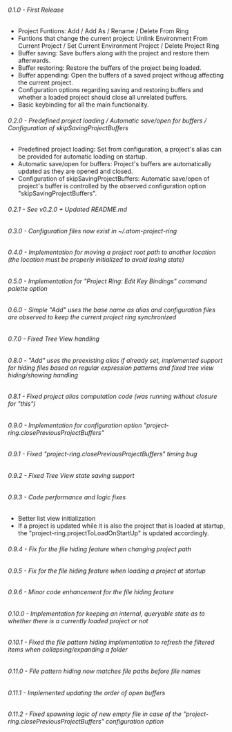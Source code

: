 ###### 0.1.0 - First Release
* Project Funtions: Add / Add As / Rename / Delete From Ring
* Funtions that change the current project: Unlink Environment From Current Project / Set Current Environment Project / Delete Project Ring
* Buffer saving: Save buffers along with the project and restore them afterwards.
* Buffer restoring: Restore the buffers of the project being loaded.
* Buffer appending: Open the buffers of a saved project withoug affecting the current project.
* Configuration options regarding saving and restoring buffers and whether a loaded project should close all unrelated buffers.
* Basic keybinding for all the main functionality.

###### 0.2.0 - Predefined project loading / Automatic save/open for buffers / Configuration of skipSavingProjectBuffers
* Predefined project loading: Set from configuration, a project's alias can be provided for automatic loading on startup.
* Automatic save/open for buffers: Project's buffers are automatically updated as they are opened and closed.
* Configuration of skipSavingProjectBuffers: Automatic save/open of project's buffer is controlled by the observed configuration option "skipSavingProjectBuffers".

###### 0.2.1 - See v0.2.0 + Updated README.md

###### 0.3.0 - Configuration files now exist in ~/.atom-project-ring

###### 0.4.0 - Implementation for moving a project root path to another location (the location must be properly initialized to avoid losing state)

###### 0.5.0 - Implementation for "Project Ring: Edit Key Bindings" command palette option

###### 0.6.0 - Simple "Add" uses the base name as alias and configuration files are observed to keep the current project ring synchronized

###### 0.7.0 - Fixed Tree View handling

###### 0.8.0 - "Add" uses the preexisting alias if already set, implemented support for hiding files based on regular expression patterns and fixed tree view hiding/showing handling

###### 0.8.1 - Fixed project alias computation code (was running without closure for "this")

###### 0.9.0 - Implementation for configuration option "project-ring.closePreviousProjectBuffers"

###### 0.9.1 - Fixed "project-ring.closePreviousProjectBuffers" timing bug

###### 0.9.2 - Fixed Tree View state saving support

###### 0.9.3 - Code performance and logic fixes
* Better list view initialization
* If a project is updated while it is also the project that is loaded at startup, the "project-ring.projectToLoadOnStartUp" is updated accordingly.

###### 0.9.4 - Fix for the file hiding feature when changing project path

###### 0.9.5 - Fix for the file hiding feature when loading a project at startup

###### 0.9.6 - Minor code enhancement for the file hiding feature

###### 0.10.0 - Implementation for keeping an internal, queryable state as to whether there is a currently loaded project or not

###### 0.10.1 - Fixed the file pattern hiding implementation to refresh the filtered items when collapsing/expanding a folder

###### 0.11.0 - File pattern hiding now matches file paths before file names

###### 0.11.1 - Implemented updating the order of open buffers

###### 0.11.2 - Fixed spawning logic of new empty file in case of the "project-ring.closePreviousProjectBuffers" configuration option
